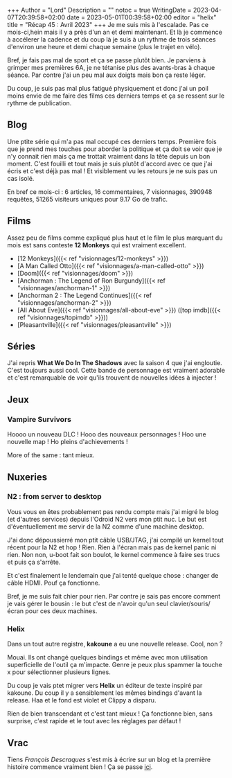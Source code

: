 +++
Author = "Lord"
Description = ""
notoc = true
WritingDate = 2023-04-07T20:39:58+02:00
date = 2023-05-01T00:39:58+02:00
editor = "helix"
title = "Récap 45 : Avril 2023"
+++
Je me suis mis à l'escalade.
Pas ce mois-ci,hein mais il y a près d'un an et demi maintenant.
Et là je commence à accélerer la cadence et du coup là je suis à un rythme de trois séances d'environ une heure et demi chaque semaine (plus le trajet en vélo).

Bref, je fais pas mal de sport et ça se passe plutôt bien.
Je parviens à grimper mes premières 6A, je ne tétanise plus des avants-bras à chaque séance.
Par contre j'ai un peu mal aux doigts mais bon ça reste léger.

Du coup, je suis pas mal plus fatigué physiquement et donc j'ai un poil moins envie de me faire des films ces derniers temps et ça se ressent sur le rythme de publication.


## Blog
Une ptite série qui m'a pas mal occupé ces derniers temps.
Première fois que je prend mes touches pour aborder la politique et ça doit se voir que je n'y connait rien mais ça me trottait vraiment dans la tête depuis un bon moment.
C'est fouilli et tout mais je suis plutôt d'accord avec ce que j'ai écris et c'est déjà pas mal !
Et visiblement vu les retours je ne suis pas un cas isolé.

En bref ce mois-ci : 6 articles, 16 commentaires, 7 visionnages, 390948 requêtes, 51265 visiteurs uniques pour 9.17 Go de trafic.

## Films
Assez peu de films comme expliqué plus haut et le film le plus marquant du mois est sans conteste **12 Monkeys** qui est vraiment excellent.

  - [12 Monkeys]({{< ref "visionnages/12-monkeys" >}})
  - [A Man Called Otto]({{< ref "visionnages/a-man-called-otto" >}}) 
  - [Doom]({{< ref "visionnages/doom" >}})
  - [Anchorman : The Legend of Ron Burgundy]({{< ref "visionnages/anchorman-1" >}})
  - [Anchorman 2 : The Legend Continues]({{< ref "visionnages/anchorman-2" >}})
  - [All About Eve]({{< ref "visionnages/all-about-eve" >}}) ([top imdb]({{< ref "visionnages/topimdb" >}}))
  - [Pleasantville]({{< ref "visionnages/pleasantville" >}})

## Séries
J'ai repris **What We Do In The Shadows** avec la saison 4 que j'ai engloutie.
C'est toujours aussi cool.
Cette bande de personnage est vraiment adorable et c'est remarquable de voir qu'ils trouvent de nouvelles idées à injecter !

## Jeux
### Vampire Survivors
Hoooo un nouveau DLC !
Hooo des nouveaux personnages !
Hoo une nouvelle map !
Ho pleins d'achievements !

More of the same : tant mieux.

## Nuxeries
### N2 : from server to desktop
Vous vous en êtes probablement pas rendu compte mais j'ai migré le blog (et d'autres services) depuis l'Odroid N2 vers mon ptit nuc.
Le but est d'éventuellement me servir de la N2 comme d'une machine desktop.

J'ai donc dépoussierré mon ptit câble USB/JTAG, j'ai compilé un kernel tout récent pour la N2 et hop !
Rien.
Rien à l'écran mais pas de kernel panic ni rien.
Non non, u-boot fait son boulot, le kernel commence à faire ses trucs et puis ça s'arrête.

Et c'est finalement le lendemain que j'ai tenté quelque chose : changer de câble HDMI.
Pouf ça fonctionne.

Bref, je me suis fait chier pour rien.
Par contre je sais pas encore comment je vais gérer le bousin : le but c'est de n'avoir qu'un seul clavier/souris/écran pour ces deux machines.

### Helix
Dans un tout autre registre, **kakoune** a eu une nouvelle release.
Cool, non ?

Mouai.
Ils ont changé quelques bindings et même avec mon utilisation superficielle de l'outil ça m'impacte.
Genre je peux plus spammer la touche x pour sélectionner plusieurs lignes.

Du coup je vais ptet migrer vers **Helix** un éditeur de texte inspiré par kakoune.
Du coup il y a sensiblement les mêmes bindings d'avant la release.
Haa et le fond est violet et Clippy a disparu.

Rien de bien transcendant et c'est tant mieux !
Ça fonctionne bien, sans surprise, c'est rapide et le tout avec les réglages par défaut !

## Vrac
Tiens *François Descraques* s'est mis à écrire sur un blog et la première histoire commence vraiment bien !
Ça se passe [ici](https://medium.com/@f_descraques/le-film-mystere-32f855175694).
